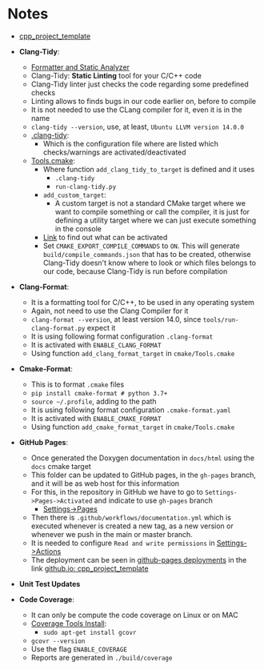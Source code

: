 # Notes

- [cpp_project_template](https://github.com/abelbarreira/cpp_project_template)

- **Clang-Tidy**:
  - [Formatter and Static Analyzer](README_install.md)
  - Clang-Tidy: **Static Linting** tool for your C/C++ code
  - Clang-Tidy linter just checks the code regarding some predefined checks
  - Linting allows to finds bugs in our code earlier on, before to compile
  - It is not needed to use the CLang compiler for it, even it is in the name
  - `clang-tidy --version`, use, at least, `Ubuntu LLVM version 14.0.0`
  - [.clang-tidy](.clang-tidy):
    - Which is the configuration file where are listed which checks/warnings are activated/deactivated
  - [Tools.cmake](cmake/Tools.cmake):
    - Where function `add_clang_tidy_to_target` is defined and it uses
      - `.clang-tidy`
      - `run-clang-tidy.py`
    - `add_custom_target`:
      - A custom target is not a standard CMake target where we want to compile something or call the compiler, it is just for defining a utility target where we can just execute something in the console
    - [Link](https://clang.llvm.org/extra/clang-tidy/) to find out what can be activated
    - Set `CMAKE_EXPORT_COMPILE_COMMANDS` to `ON`. This will generate `build/compile_commands.json` that has to be created, otherwise Clang-Tidy doesn't know where to look or which files belongs to our code, because Clang-Tidy is run before compilation

- **Clang-Format**:
  - It is a formatting tool for C/C++, to be used in any operating system
  - Again, not need to use the Clang Compiler for it
  - `clang-format --version`, at least version 14.0, since `tools/run-clang-format.py` expect it
  - It is using following format configuration `.clang-format`
  - It is activated with `ENABLE_CLANG_FORMAT`
  - Using function `add_clang_format_target` in `cmake/Tools.cmake`

- **Cmake-Format**:
  - This is to format `.cmake` files
  - `pip install cmake-format # python 3.7+`
  - `source ~/.profile`, adding to the path
  - It is using following format configuration `.cmake-format.yaml`
  - It is activated with `ENABLE_CMAKE_FORMAT`
  - Using function `add_cmake_format_target` in `cmake/Tools.cmake`

- **GitHub Pages**:
  - Once generated the Doxygen documentation in `docs/html` using the `docs` cmake target
  - This folder can be updated to GitHub pages, in the `gh-pages` branch, and it will be as web host for this information
  - For this, in the repository in GitHub we have to go to `Settings->Pages->Activated` and indicate to use `gh-pages` branch
    - [Settings->Pages](https://github.com/abelbarreira/cpp_project_template/settings/pages)
  - Then there is `.github/workflows/documentation.yml` which is executed whenever is created a new tag, as a new version or whenever we push in the main or master branch.
  - It is needed to configure `Read and write permissions` in [Settings->Actions](https://github.com/abelbarreira/cpp_project_template/settings/actions)
  - The deployment can be seen in [github-pages deployments](https://github.com/abelbarreira/cpp_project_template/deployments/github-pages) in the link [github.io: cpp_project_template](https://abelbarreira.github.io/cpp_project_template/)

- **Unit Test Updates**

- **Code Coverage**:
  - It can only be compute the code coverage on Linux or on MAC
  - [Coverage Tools Install](README_install.md):
    - `sudo apt-get install gcovr`
  - `gcovr --version`
  - Use the flag `ENABLE_COVERAGE`
  - Reports are generated in `./build/coverage`
